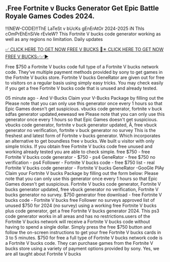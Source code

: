 ## .Free Fortnite v Bucks Generator Get Epic Battle Royale Games Codes 2024.

!!(NEW-CODE)!!ThE LaTeSt v bUcKs gEnErAtOr 2024-2025 iN ThIs cOmPrEhEnSiVe rEvIeW?
This Fortnite V bucks code generator working as well as any regions no limitation. Daily updates

[✅ CLICK HERE TO GET NOW FREE V BUCKS
](https://appbitly.com/giftcard-code)
[🛑✴️ CLICK HERE TO GET NOW FREE V BUCKS✅✅▶️
](https://appbitly.com/giftcard-code)

Free $750 a Fortnite V bucks code full type of a Fortnite V bucks network code. They've multiple payment methods provided by sony to get games in the Fortnite V bucks store. Fortnite V bucks GeneRator are given out for free to visitors on a regular basis using simply easy tricks. You may check easily if you get a free Fortnite V bucks code that is unused and already tested.

05 minute ago - And V-Bucks Claim your V-Bucks Package by filling out
the Please note that you can only use this generator once every 1 hours so
that Epic Games doesn't get suspicious. vbucks code generator, fortnite v
buck sdfas generator updated,eeweasd we
Please note that you can only use this generator once every 1 hours so that
Epic Games doesn't get suspicious. vbucks code generator, fortnite v buck
generator updated, Ã‚ free vbuck generator no verification, fortnite v buck
generator no survey This is the freshest and latest form of Fortnite v bucks
generator. Which incorporates an alternative to get boundless free v bucks.
We built u
visitor with only simple tricks. If you obtain free Fortnite V bucks code free unused and working already tested you are able to check simple. free $750 - free Fortnite V bucks code generator - $750 - ps4 GeneRator - free $750 no verification - ps4 Follower - Fortnite V bucks code - free $750 list - real Fortnite V bucks code generator - Fortnite V bucks GeneRator -GooGle PlAy Claim your Fortnite V bucks Package by filling out the form below: Please note that you can only use this generator once every 1 hours so that Epic Games doesn't get suspicious. Fortnite V bucks code generator, Fortnite V bucks generator updated, free vbuck generator no verification, Fortnite V bucks generator no survey. $750 generator free download - free Fortnite V bucks code - Fortnite V bucks free Follower no surveys approved list of unused $750 for 2024 (no survey) using a working free Fortnite V bucks plus code generator, get a free Fortnite V bucks generator 2024. This ps3 code generator works in all areas and has no restrictions.users of the Fortnite V bucks network will receive a Fortnite V bucks code without having to spend a single dollar. Simply press the free $750 button and follow the on-screen instructions to get your free Fortnite V bucks cards in 3 to 5 minutes. $750 for free a full type of Fortnite V bucks network code is a Fortnite V bucks code. They can purchase games from the Fortnite V bucks store using a variety of payment options provided by sony. Yes, we are all taught about Fortnite V bucks
